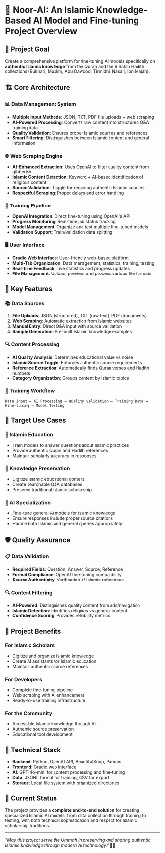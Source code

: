 # 🕌 Noor-AI: An Islamic Knowledge-Based AI Model and Fine-tuning Project Overview

## 🎯 **Project Goal**

Create a comprehensive platform for fine-tuning AI models specifically on **authentic Islamic knowledge** from the Quran and the 6 Sahih Hadith collections (Bukhari, Muslim, Abu Dawood, Tirmidhi, Nasa'i, Ibn Majah).

## 🏗️ **Core Architecture**

### **📊 Data Management System**

- **Multiple Input Methods**: JSON, TXT, PDF file uploads + web scraping
- **AI-Powered Processing**: Converts raw content into structured Q&A training data
- **Quality Validation**: Ensures proper Islamic sources and references
- **Smart Filtering**: Distinguishes between Islamic content and general information


### **🌐 Web Scraping Engine**

- **AI-Enhanced Extraction**: Uses OpenAI to filter quality content from gibberish
- **Islamic Content Detection**: Keyword + AI-based identification of religious content
- **Source Validation**: Toggle for requiring authentic Islamic sources
- **Respectful Scraping**: Proper delays and error handling


### **🤖 Training Pipeline**

- **OpenAI Integration**: Direct fine-tuning using OpenAI's API
- **Progress Monitoring**: Real-time job status tracking
- **Model Management**: Organize and test multiple fine-tuned models
- **Validation Support**: Train/validation data splitting


### **🖥️ User Interface**

- **Gradio Web Interface**: User-friendly web-based platform
- **Multi-Tab Organization**: Data management, statistics, training, testing
- **Real-time Feedback**: Live statistics and progress updates
- **File Management**: Upload, preview, and process various file formats


## 🎯 **Key Features**

### **📚 Data Sources**

1. **File Uploads**: JSON (structured), TXT (raw text), PDF (documents)
2. **Web Scraping**: Automatic extraction from Islamic websites
3. **Manual Entry**: Direct Q&A input with source validation
4. **Sample Generation**: Pre-built Islamic knowledge examples


### **🔍 Content Processing**

- **AI Quality Analysis**: Determines educational value vs noise
- **Islamic Source Toggle**: Enforces authentic source requirements
- **Reference Extraction**: Automatically finds Quran verses and Hadith numbers
- **Category Organization**: Groups content by Islamic topics


### **🚀 Training Workflow**

```plaintext
Data Input → AI Processing → Quality Validation → Training Data → Fine-tuning → Model Testing
```

## 🎯 **Target Use Cases**

### **🕌 Islamic Education**

- Train models to answer questions about Islamic practices
- Provide authentic Quran and Hadith references
- Maintain scholarly accuracy in responses


### **📖 Knowledge Preservation**

- Digitize Islamic educational content
- Create searchable Q&A databases
- Preserve traditional Islamic scholarship


### **🤖 AI Specialization**

- Fine-tune general AI models for Islamic knowledge
- Ensure responses include proper source citations
- Handle both Islamic and general queries appropriately


## 🛡️ **Quality Assurance**

### **📋 Data Validation**

- **Required Fields**: Question, Answer, Source, Reference
- **Format Compliance**: OpenAI fine-tuning compatibility
- **Source Authenticity**: Verification of Islamic references


### **🔍 Content Filtering**

- **AI-Powered**: Distinguishes quality content from ads/navigation
- **Islamic Detection**: Identifies religious vs general content
- **Confidence Scoring**: Provides reliability metrics


## 🎯 **Project Benefits**

### **For Islamic Scholars**

- Digitize and organize Islamic knowledge
- Create AI assistants for Islamic education
- Maintain authentic source references


### **For Developers**

- Complete fine-tuning pipeline
- Web scraping with AI enhancement
- Ready-to-use training infrastructure


### **For the Community**

- Accessible Islamic knowledge through AI
- Authentic source preservation
- Educational tool development


## 🚀 **Technical Stack**

- **Backend**: Python, OpenAI API, BeautifulSoup, Pandas
- **Frontend**: Gradio web interface
- **AI**: GPT-4o-mini for content processing and fine-tuning
- **Data**: JSONL format for training, CSV for export
- **Storage**: Local file system with organized directories


## 🎯 **Current Status**

The project provides a **complete end-to-end solution** for creating specialized Islamic AI models, from data collection through training to testing, with both technical sophistication and respect for Islamic scholarship traditions.

---

*"May this project serve the Ummah in preserving and sharing authentic Islamic knowledge through modern AI technology."* 🕌✨
